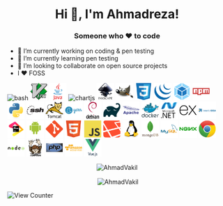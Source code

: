 <h1 align="center">Hi 👋, I'm Ahmadreza!</h1>
<h3 align="center">Someone who ♥️ to code</h3>

- 🔭 I’m currently working on coding & pen testing
- 🌱 I’m currently learning pen testing
- 👯 I’m looking to collaborate on open source projects
- I ❤️ FOSS

<p align="left"><img src="https://www.vectorlogo.zone/logos/gnu_bash/gnu_bash-icon.svg" alt="bash" width="40" height="40"/> <img src="https://raw.githubusercontent.com/devicons/devicon/master/icons/vim/vim-original.svg" alt="Vim" width="40" height="40"/> <img src="https://raw.githubusercontent.com/devicons/devicon/master/icons/java/java-original-wordmark.svg" alt="Java" width="40" height="40"/> <img src="https://www.chartjs.org/media/logo-title.svg" alt="chartjs" width="40" height="40"/> <img src="https://raw.githubusercontent.com/devicons/devicon/master/icons/inkscape/inkscape-original-wordmark.svg" alt="inkscape" width="40" height="40"/> <img src="https://raw.githubusercontent.com/devicons/devicon/master/icons/gimp/gimp-original.svg" alt="GIMP" width="40" height="40"/> <img src="https://raw.githubusercontent.com/devicons/devicon/master/icons/css3/css3-original.svg" alt="css3" width="40" height="40"/> <img src="https://raw.githubusercontent.com/devicons/devicon/master/icons/jquery/jquery-original.svg" alt="jquery" width="40" height="40"/> <img src="https://raw.githubusercontent.com/devicons/devicon/master/icons/webpack/webpack-original.svg" alt="webpack" width="40" height="40"/> <img src="https://raw.githubusercontent.com/devicons/devicon/master/icons/npm/npm-original-wordmark.svg" alt="npm" width="40" height="40"/> <img src="https://raw.githubusercontent.com/devicons/devicon/master/icons/python/python-original.svg" alt="python" width="40" height="40"/> <img src="https://raw.githubusercontent.com/devicons/devicon/master/icons/ssh/ssh-original-wordmark.svg" alt="ssh" width="40" height="40"/> <img src="https://raw.githubusercontent.com/devicons/devicon/master/icons/tomcat/tomcat-original-wordmark.svg" alt="Tomcat" width="40" height="40"/> <img src="https://raw.githubusercontent.com/devicons/devicon/master/icons/yarn/yarn-original-wordmark.svg" alt="yarn" width="40" height="40"/> <img src="https://raw.githubusercontent.com/devicons/devicon/master/icons/debian/debian-original-wordmark.svg" alt="debian" width="40" height="40"/> <img src="https://raw.githubusercontent.com/devicons/devicon/master/icons/gradle/gradle-plain.svg" alt="Gradle" width="40" height="40"/> <img src="https://raw.githubusercontent.com/devicons/devicon/master/icons/apache/apache-line-wordmark.svg" alt="Apache" width="40" height="40"/> <img src="https://raw.githubusercontent.com/devicons/devicon/master/icons/docker/docker-original-wordmark.svg" alt="Docker" width="40" height="40"/> <img src="https://raw.githubusercontent.com/devicons/devicon/master/icons/dot-net/dot-net-original-wordmark.svg" alt="dotnet" width="40" height="40"/> <img src="https://raw.githubusercontent.com/devicons/devicon/master/icons/express/express-original.svg" alt="express" width="40" height="40"/> <img src="https://raw.githubusercontent.com/devicons/devicon/master/icons/intellij/intellij-original-wordmark.svg" alt="intellij" width="40" height="40"/> <img src="https://raw.githubusercontent.com/devicons/devicon/master/icons/jetbrains/jetbrains-original.svg" alt="jetbrains" width="40" height="40"/> <img src="https://raw.githubusercontent.com/devicons/devicon/master/icons/android/android-original-wordmark.svg" alt="Android" width="40" height="40"/> <img src="https://raw.githubusercontent.com/devicons/devicon/master/icons/git/git-original.svg" alt="git" width="40" height="40"/> <img src="https://raw.githubusercontent.com/devicons/devicon/master/icons/html5/html5-original.svg" alt="HTML5" width="40" height="40"/> <img src="https://raw.githubusercontent.com/devicons/devicon/master/icons/javascript/javascript-original.svg" alt="javascript" width="40" height="40"/> <img src="https://raw.githubusercontent.com/devicons/devicon/master/icons/laravel/laravel-plain.svg" alt="laravel" width="40" height="40"/> <img src="https://raw.githubusercontent.com/devicons/devicon/master/icons/linux/linux-original.svg" alt="linux" width="40" height="40"/> <img src="https://raw.githubusercontent.com/devicons/devicon/master/icons/mongodb/mongodb-original-wordmark.svg" alt="mongodb" width="40" height="40"/> <img src="https://raw.githubusercontent.com/devicons/devicon/master/icons/mysql/mysql-original-wordmark.svg" alt="mysql" width="40" height="40"/> <img src="https://raw.githubusercontent.com/devicons/devicon/master/icons/nginx/nginx-original.svg" alt="nginx" width="40" height="40"/> <img src="https://raw.githubusercontent.com/devicons/devicon/master/icons/chrome/chrome-original.svg" alt="Chrome" width="40" height="40"/> <img src="https://raw.githubusercontent.com/devicons/devicon/master/icons/nodejs/nodejs-original-wordmark.svg" alt="nodejs" width="40" height="40"/> <img src="https://raw.githubusercontent.com/devicons/devicon/master/icons/composer/composer-original.svg" alt="Composer" width="40" height="40"/> <img src="https://raw.githubusercontent.com/devicons/devicon/master/icons/php/php-original.svg" alt="php" width="40" height="40"/> <img src="https://raw.githubusercontent.com/devicons/devicon/master/icons/amazonwebservices/amazonwebservices-plain-wordmark.svg" alt="AWS" width="40" height="40"/> <img src="https://raw.githubusercontent.com/devicons/devicon/master/icons/vuejs/vuejs-original-wordmark.svg" alt="vuejs" width="40" height="40"/></p>
  
<p align="center" style="border-radius:20px;>
<img src="https://raw.githubusercontent.com/AhmadVakil/AhmadVakil/main/typing-anim.gif" alt="Typing-Animation" width="450" height="258" style="border-radius:20px;"/>
</p>

<p align="center">
<img src="https://github-readme-stats.vercel.app/api/top-langs/?username=AhmadVakil&layout=compact&hide=html&langs_count=10" alt="AhmadVakil" />
</p>

<p align="center">&nbsp;<img align="center" src="https://github-readme-stats.vercel.app/api?username=AhmadVakil&show_icons=true" alt="AhmadVakil" /></p>

![View Counter](https://komarev.com/ghpvc/?username=AhmadVakil)
